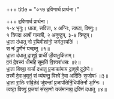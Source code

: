 +++
title = "०१७ द्रविणार्थ प्रार्थना।"

+++
द्रविणार्थ प्रार्थना।  
१-४ भृगुः। धाता, सविता, ४ अग्निः, त्वष्टा, विष्णुः।  
१ त्रिपदा आर्षी गायत्री, २ अनुष्टुप्, ३-४ त्रिष्टुप्।  
धा॒ता द॑धातु नो र॒यिमीशा॑नो॒ जग॑त॒स्पतिः॑ ।  
स नः॑ पू॒र्णेन॑ यच्छतु ॥१॥  
धा॒ता द॑धातु दा॒शुषे॒ प्राचीं॑ जी॒वातु॒क्षि॑ताम्।  
व॒यं दे॒वस्य॑ धीमहि सुम॒तिं वि॒श्वरा॑धसः ॥२॥  
धा॒ता विश्वा॒ वार्या॑ दधातु प्र॒जाका॑माय दा॒शुषे॑ दुरो॒णे।  
तस्मै॑ दे॒वाअ॒मृतं॒ सं व्य॑यन्तु॒ विश्वे॑ दे॒वा अदि॑तिः स॒जोषाः॑ ॥३॥  
धा॒ता रा॒तिः स॑वि॒तेदं जु॑षन्तां प्र॒जाप॑तिर्नि॒धिप॑तिर्नो अ॒ग्निः ।  
त्वष्टा॒ विष्णुः॑ प्र॒जया॑ संररा॒णो यज॑मानाय॒ द्रवि॑णं दधातु ॥४॥